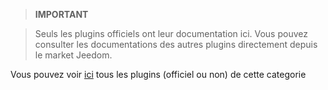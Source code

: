 
>**IMPORTANT**

>Seuls les plugins officiels ont leur documentation ici. Vous pouvez consulter les documentations des autres plugins directement depuis le market Jeedom.


Vous pouvez voir [ici](https://market.jeedom.com/index.php?v=d&p=market&type=plugin&categorie=i18n) tous les plugins (officiel ou non) de cette categorie
